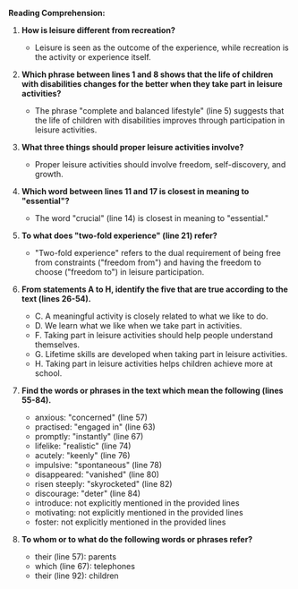 **Reading Comprehension:**

1. **How is leisure different from recreation?**
   - Leisure is seen as the outcome of the experience, while recreation is the activity or experience itself.

2. **Which phrase between lines 1 and 8 shows that the life of children with disabilities changes for the better when they take part in leisure activities?**
   - The phrase "complete and balanced lifestyle" (line 5) suggests that the life of children with disabilities improves through participation in leisure activities.

3. **What three things should proper leisure activities involve?**
   - Proper leisure activities should involve freedom, self-discovery, and growth.

4. **Which word between lines 11 and 17 is closest in meaning to "essential"?**
   - The word "crucial" (line 14) is closest in meaning to "essential."

5. **To what does "two-fold experience" (line 21) refer?**
   - "Two-fold experience" refers to the dual requirement of being free from constraints ("freedom from") and having the freedom to choose ("freedom to") in leisure participation.

6. **From statements A to H, identify the five that are true according to the text (lines 26-54).**
   - C. A meaningful activity is closely related to what we like to do.
   - D. We learn what we like when we take part in activities.
   - F. Taking part in leisure activities should help people understand themselves.
   - G. Lifetime skills are developed when taking part in leisure activities.
   - H. Taking part in leisure activities helps children achieve more at school.

7. **Find the words or phrases in the text which mean the following (lines 55-84).**
   - anxious: "concerned" (line 57)
   - practised: "engaged in" (line 63)
   - promptly: "instantly" (line 67)
   - lifelike: "realistic" (line 74)
   - acutely: "keenly" (line 76)
   - impulsive: "spontaneous" (line 78)
   - disappeared: "vanished" (line 80)
   - risen steeply: "skyrocketed" (line 82)
   - discourage: "deter" (line 84)
   - introduce: not explicitly mentioned in the provided lines
   - motivating: not explicitly mentioned in the provided lines
   - foster: not explicitly mentioned in the provided lines

8. **To whom or to what do the following words or phrases refer?**
   - their (line 57): parents
   - which (line 67): telephones
   - their (line 92): children